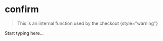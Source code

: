 # confirm

<include from="Snippets-CheckoutAPI.md" element-id="snippet-header" />

> This is an internal function used by the checkout
{style="warning"}

Start typing here...